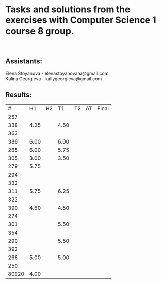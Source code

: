<h1>Tasks and solutions from the exercises with Computer Science 1 course 8 group.</h1>
<br>
<h2>Assistants:</h2>
Elena Stoyanova - elenastoyanovaaa@gmail.com
<br>
Kalina Georgieva - kallygeorgieva@gmail.com

<h2>Results:</h2>
<table>
	<tr>
		<td>#</td>
		<td>H1</td>
		<td>H2</td>
		<td>T1</td>
		<td>T2</td>
		<td>AT</td>
		<td>Final</td>
	</tr>
		<tr>
			<td>257</td>
			<td></td>
			<td></td>
			<td></td>
			<td></td>
			<td></td>
			<td></td>
		</tr>
		<tr>
			<td>338</td>
			<td>4.25</td>
			<td></td>
			<td>4.50</td>
			<td></td>
			<td></td>
			<td></td>
		</tr>
		<tr>
			<td>363</td>
			<td></td>
			<td></td>
			<td></td>
			<td></td>
			<td></td>
			<td></td>
		</tr>
		<tr>
			<td>386</td>
			<td>6.00</td>
			<td></td>
			<td>6.00</td>
			<td></td>
			<td></td>
			<td></td>
		</tr>
		<tr>
			<td>265</td>
			<td>6.00</td>
			<td></td>
			<td>5.75</td>
			<td></td>
			<td></td>
			<td></td>
		</tr>
		<tr>
			<td>305</td>
			<td>3.00</td>
			<td></td>
			<td>3.50</td>
			<td></td>
			<td></td>
			<td></td>
		</tr>
		<tr>
			<td>279</td>
			<td>5.75</td>
			<td></td>
			<td></td>
			<td></td>
			<td></td>
			<td></td>
		</tr>
		<tr>
			<td>294</td>
			<td></td>
			<td></td>
			<td></td>
			<td></td>
			<td></td>
			<td></td>
		</tr>
		<tr>
			<td>332</td>
			<td></td>
			<td></td>
			<td></td>
			<td></td>
			<td></td>
			<td></td>
		</tr>
		<tr>
			<td>311</td>
			<td>5.75</td>
			<td></td>
			<td>6.25</td>
			<td></td>
			<td></td>
			<td></td>
		</tr>
		<tr>
			<td>322</td>
			<td></td>
			<td></td>
			<td></td>
			<td></td>
			<td></td>
			<td></td>
		</tr>
		<tr>
			<td>390</td>
			<td>4.50</td>
			<td></td>
			<td>4.50</td>
			<td></td>
			<td></td>
			<td></td>
		</tr>
		<tr>
			<td>274</td>
			<td></td>
			<td></td>
			<td></td>
			<td></td>
			<td></td>
			<td></td>
		</tr>
		<tr>
			<td>301</td>
			<td></td>
			<td></td>
			<td>5.50</td>
			<td></td>
			<td></td>
			<td></td>
		</tr>
		<tr>
			<td>354</td>
			<td></td>
			<td></td>
			<td></td>
			<td></td>
			<td></td>
			<td></td>
		</tr>
		<tr>
			<td>290</td>
			<td></td>
			<td></td>
			<td>5.50</td>
			<td></td>
			<td></td>
			<td></td>
		</tr>
		<tr>
			<td>392</td>
			<td></td>
			<td></td>
			<td></td>
			<td></td>
			<td></td>
			<td></td>
		</tr>
		<tr>
			<td>266</td>
			<td>5.00</td>
			<td></td>
			<td>5.00</td>
			<td></td>
			<td></td>
			<td></td>
		</tr>
		<tr>
			<td>250</td>
			<td></td>
			<td></td>
			<td></td>
			<td></td>
			<td></td>
			<td></td>
		</tr>
		<tr>
			<td>80920</td>
			<td>4.00</td>
			<td></td>
			<td></td>
			<td></td>
			<td></td>
			<td></td>
		</tr>
</table>

